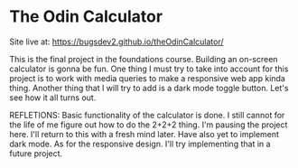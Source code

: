 # The Odin Calculator

Site live at: https://bugsdev2.github.io/theOdinCalculator/

This is the final project in the foundations course. Building an on-screen calculator is gonna be fun.
One thing I must try to take into account for this project is to work with media queries to make a responsive web app kinda thing.
Another thing that I will try to add is a dark mode toggle button.
Let's see how it all turns out.


REFLETIONS: Basic functionality of the calculator is done. I still cannot for the life of me figure out how to do the 2+2+2 thing. I'm pausing the project here. I'll return to this with a fresh mind later. Have also yet to implement dark mode. As for the responsive design. I'll try implementing that in a future project.

